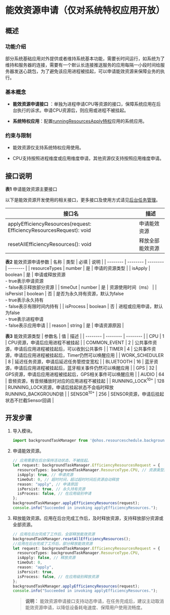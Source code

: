 # 能效资源申请（仅对系统特权应用开放）

## 概述

### 功能介绍

部分系统基础应用对外提供或者维持系统基本功能，需要长时间运行，如系统为了维持和服务器的连接，需要有一个默认长连接推送服务的应用每隔一小段时间给服务器发送心跳包，为了避免该应用进程被挂起，可以申请能效资源来保障业务的执行。

### 基本概念

- **能效资源申请接口** ：单独为进程申请CPU等资源的接口，保障系统应用在后台执行的诉求。申请CPU资源后，则应用或进程不被挂起。

- **系统特权应用**：配置[runningResourcesApply特权](../../device-dev/subsystems/subsys-app-privilege-config-guide.md#可由设备厂商配置的特权)应用的系统应用。

### 约束与限制

- 能效资源仅支持系统特权应用使用。

- CPU支持按照进程维度或应用维度申请，其他资源仅支持按照应用维度申请。

## 接口说明

**表1** 申请能效资源主要接口

以下是能效资源开发使用的相关接口，更多接口及使用方式请见[后台任务管理](../reference/apis-backgroundtasks-kit/js-apis-resourceschedule-backgroundTaskManager-sys.md)。

| 接口名 | 描述 |
| -------- | -------- |
| applyEfficiencyResources(request: EfficiencyResourcesRequest): void | 申请能效资源 |
| resetAllEfficiencyResources(): void | 释放全部能效资源 |

**表2** 能效资源申请参数
| 名称 | 类型 | 必填 | 说明 |
| -------- | -------- | -------- | -------- |
| resourceTypes | number | 是 | 申请的资源类型 |
| isApply | boolean | 是 | 申请或释放资源<br/>- true表示申请资源<br/>- false表示释放部分资源 |
| timeOut | number | 是 | 资源使用时间（ms） |
| isPersist | boolean | 否 | 是否为永久持有资源，默认为false<br/>- true表示永久持有<br/>- false表示有限时间内持有 |
| isProcess | boolean | 否 | 进程或应用申请，默认为false<br/>- true表示进程申请<br/>- false表示应用申请 |
| reason | string | 是 | 申请资源原因 |

**表3** 能效资源类型
| 参数名 | 值 | 描述 |
| -------- | -------- | -------- |
| CPU | 1 | CPU资源，申请后应用进程不被挂起 |
| COMMON_EVENT | 2 | 公共事件资源，申请后应用进程被挂起后，可以收到公共事件 |
| TIMER | 4 | 公共事件资源，申请后应用进程被挂起后，Timer仍然可以唤醒应用 |
| WORK_SCHEDULER | 8 | 延迟任务资源，申请后延迟任务管控变宽松 |
| BLUETOOTH | 16 | 蓝牙资源，申请后应用进程被挂起后，蓝牙相关事件仍然可以唤醒应用 |
| GPS | 32 | GPS资源，申请后应用进程被挂起后，GPS相关事件可以唤醒应用 |
| AUDIO | 64 | 音频资源，有音频播放时对应的应用进程不被挂起 |
| RUNNING_LOCK<sup>10+</sup> | 128 | RUNNING_LOCK资源，申请后挂起状态不会临时释放RUNNING_BACKGROUND锁 |
| SENSOR<sup>10+</sup> | 256 | SENSOR资源，申请后挂起状态不拦截Sensor回调 |

## 开发步骤

1. 导入模块。

   ```ts
   import backgroundTaskManager from '@ohos.resourceschedule.backgroundTaskManager';
   ```

2. 申请能效资源。

   ```ts
   // 应用需要在后台保持活动状态，不被挂起。
   let request: backgroundTaskManager.EfficiencyResourcesRequest = {
     resourceTypes: backgroundTaskManager.ResourceType.CPU, // 资源类型是CPU资源，保证应用进程不被挂起
     isApply: true, // 申请资源
     timeOut: 0, // 超时时间，超过超时时间后资源自动释放
     reason: "apply", // 申请原因
     isPersist: true, // 永久持有资源
     isProcess: false, // 在应用级别申请
   };
   backgroundTaskManager.applyEfficiencyResources(request);
   console.info("Succeeded in invoking applyEfficiencyResources.");
   ```

3. 释放能效资源。应用在后台完成工作后，及时释放资源，支持释放部分资源或全部资源。

   ```ts
   // 应用在后台完成了工作后，全部释放能效资源
   backgroundTaskManager.resetAllEfficiencyResources();
   //应用在后台完成了工作后，部分释放能效资源
   let request: backgroundTaskManager.EfficiencyResourcesRequest = {
     resourceTypes: backgroundTaskManager.ResourceType.CPU,
     isApply: false, // 释放资源
     timeOut: 0,
     reason: "apply",
     isPersist: true,
     isProcess: false, // 在应用级别释放资源
   };
   backgroundTaskManager.applyEfficiencyResources(request);
   console.info("Succeeded in invoking applyEfficiencyResources.");
   ```

   > **说明：**
   > 能效资源申请接口支持动态申请，在任务完成后，建议主动取消能效资源申请，以降低设备耗电速度、保障用户使用流畅度。